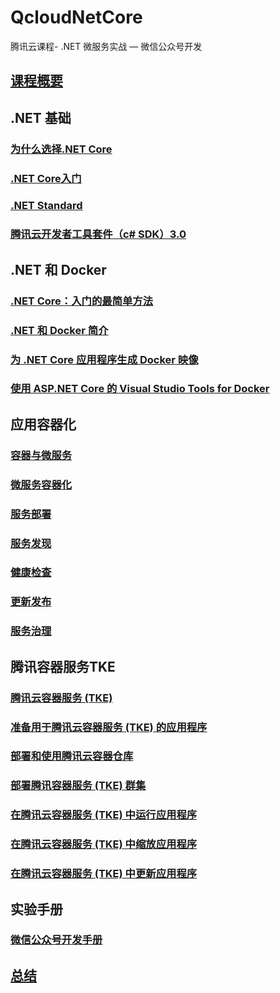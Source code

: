 # QcloudNetCore
腾讯云课程- .NET 微服务实战 — 微信公众号开发

## [课程概要](./overview.md) 
## .NET 基础
### [为什么选择.NET Core](./whydotnet/1.whydotnetcore.md)
### [.NET Core入门](./whydotnet/2.dotnetabout.md)
### [.NET Standard](./whydotnet/3.net-standard.md)
### [腾讯云开发者工具套件（c# SDK）3.0](./whydotnet/4.tencentcloudsdk.md)
## .NET 和 Docker
### [.NET Core：入门的最简单方法](./docker/1.dotnetdockerbasic.md)
### [.NET 和 Docker 简介](./docker/2.netdocker.md)
### [为 .NET Core 应用程序生成 Docker 映像](./docker/3.buildingnetdockerinages.md)
### [使用 ASP.NET Core 的 Visual Studio Tools for Docker](./docker/4.visualstudiotoolsfordocker.md)

## 应用容器化
### [容器与微服务](./microservices/1.microserviceandcontainer.md)
### [微服务容器化](./microservices/2.microservicecontainer.md)
### [服务部署](./microservices/3.deployservice.md)
### [服务发现](./microservices/4.servicediscovery.md)
### [健康检查](./microservices/5.servicehealth.md)
### [更新发布](./microservices/6.serviceupdate.md)
### [服务治理](./microservices/7.servicegov.md)

## 腾讯容器服务TKE
### [腾讯云容器服务 (TKE)](./tke/0.tkeabout.md)
### [准备用于腾讯云容器服务 (TKE) 的应用程序](./tke/1.tkeprepareapp.md)
### [部署和使用腾讯云容器仓库](./tke/2.tkeprepareccr.md)
### [部署腾讯容器服务 (TKE) 群集](./tke/3.tkedeploycluster.md)
### [在腾讯云容器服务 (TKE) 中运行应用程序](./tke/4.tkedeployapplication.md)
### [在腾讯云容器服务 (TKE) 中缩放应用程序](./tke/5.tkekubernetesscale.md)
### [在腾讯云容器服务 (TKE) 中更新应用程序](./tke/6.tkeappupdate.md)

## 实验手册

### [微信公众号开发手册](./Wechat/lab.md)

## [总结](./Summary.md)